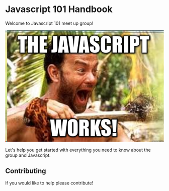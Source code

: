 # Javascript 101 Handbook

Welcome to Javascript 101 meet up group!

![](JaY.png)

Let's help you get started with everything you need to know about the group and Javascript. 

## Contributing
If you would like to help please contribute!

